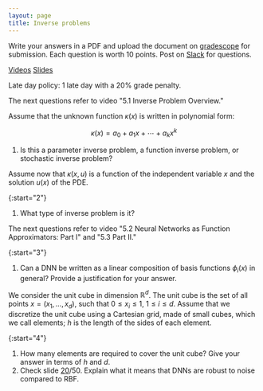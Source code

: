 ```yaml
---
layout: page
title: Inverse problems
--- 
```


Write your answers in a PDF and upload the document on [gradescope](https://www.gradescope.com/courses/102338) for submission. Each question is worth 10 points. Post on [Slack](https://stanford.enterprise.slack.com/) for questions.

[Videos](https://canvas.stanford.edu/courses/118944/external_tools/3367)
[Slides](https://ericdarve.github.io/cme216-spring-2020/Slides/AD/Inverse.pdf)

Late day policy: 1 late day with a 20% grade penalty.

The next questions refer to video "5.1 Inverse Problem Overview."

Assume that the unknown function $\kappa(x)$ is written in polynomial form:

$$ \kappa(x) = a_0 + a_1 x + \cdots + a_k x^k $$

1. Is this a parameter inverse problem, a function inverse problem, or stochastic inverse problem?

Assume now that $\kappa(x,u)$ is a function of the independent variable $x$ and the solution $u(x)$ of the PDE.

{:start="2"}
1. What type of inverse problem is it?

The next questions refer to video "5.2 Neural Networks as Function Approximators: Part I" and "5.3 Part II."

{:start="3"}
1. Can a DNN be written as a linear composition of basis functions $\phi_i(x)$ in general? Provide a justification for your answer.

We consider the unit cube in dimension $\mathbb R^d$. The unit cube is the set of all points $x=(x_1,\dots,x_d)$, such that $0 \le x_i \le 1$, $1 \le i \le d$. Assume that we discretize the unit cube using a Cartesian grid, made of small cubes, which we call elements; $h$ is the length of the sides of each element.

{:start="4"}
1. How many elements are required to cover the unit cube? Give your answer in terms of $h$ and $d.$
1. Check slide [20](https://ericdarve.github.io/cme216-spring-2020/Slides/AD/Inverse.pdf#page=20)/50. Explain what it means that DNNs are robust to noise compared to RBF.